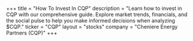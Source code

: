 +++
title = "How To Invest In CQP"
description = "Learn how to invest in CQP with our comprehensive guide. Explore market trends, financials, and the social pulse to help you make informed decisions when analyzing $CQP."
ticker = "CQP"
layout = "stocks"
company = "Cheniere Energy Partners (CQP)"
+++


